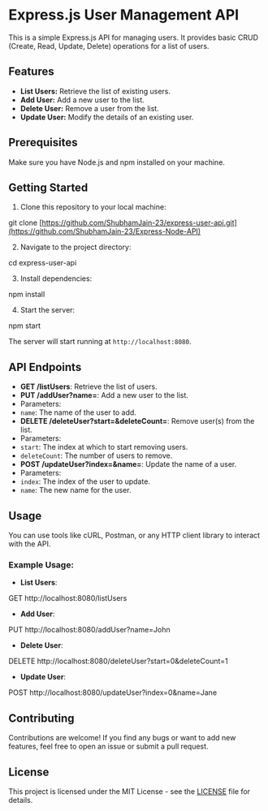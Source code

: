 # Express.js User Management API

This is a simple Express.js API for managing users. It provides basic CRUD (Create, Read, Update, Delete) operations for a list of users.

## Features

- **List Users:** Retrieve the list of existing users.
- **Add User:** Add a new user to the list.
- **Delete User:** Remove a user from the list.
- **Update User:** Modify the details of an existing user.

## Prerequisites

Make sure you have Node.js and npm installed on your machine.

## Getting Started

1. Clone this repository to your local machine:

git clone [https://github.com/ShubhamJain-23/express-user-api.git](https://github.com/ShubhamJain-23/Express-Node-API)


2. Navigate to the project directory:

cd express-user-api


3. Install dependencies:

npm install


4. Start the server:

npm start


The server will start running at `http://localhost:8080`.

## API Endpoints

- **GET /listUsers**: Retrieve the list of users.
- **PUT /addUser?name=**: Add a new user to the list.
- Parameters:
 - `name`: The name of the user to add.
- **DELETE /deleteUser?start=&deleteCount=**: Remove user(s) from the list.
- Parameters:
 - `start`: The index at which to start removing users.
 - `deleteCount`: The number of users to remove.
- **POST /updateUser?index=&name=**: Update the name of a user.
- Parameters:
 - `index`: The index of the user to update.
 - `name`: The new name for the user.

## Usage

You can use tools like cURL, Postman, or any HTTP client library to interact with the API.

### Example Usage:

- **List Users**:

GET http://localhost:8080/listUsers


- **Add User**:

PUT http://localhost:8080/addUser?name=John


- **Delete User**:

DELETE http://localhost:8080/deleteUser?start=0&deleteCount=1


- **Update User**:

POST http://localhost:8080/updateUser?index=0&name=Jane


## Contributing

Contributions are welcome! If you find any bugs or want to add new features, feel free to open an issue or submit a pull request.

## License

This project is licensed under the MIT License - see the [LICENSE](LICENSE) file for details.


